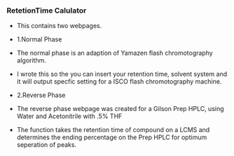 ### RetetionTime Calulator 

* This contains two webpages.

* 1.Normal Phase
* The normal phase is an adaption of Yamazen flash chromotography algorithm.
* I wrote this so the you can insert your retention time, solvent system and it will output specfic setting for a ISCO flash chromotography machine.

* 2.Reverse Phase
* The reverse phase webpage was created for a Gilson Prep HPLC, using Water and Acetonitrile with .5% THF
* The function takes the retention time of compound on a LCMS and determines the ending percentage on the Prep HPLC for optimum seperation of peaks. 







